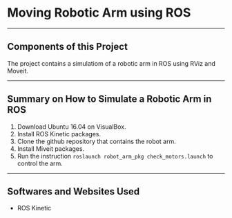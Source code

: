 # Moving Robotic Arm using ROS


--- 

## Components of this Project

The project contains a simulatiom of a robotic arm in ROS using RViz and Moveit.

---

## Summary on How to Simulate a Robotic Arm in ROS

1. Download Ubuntu 16.04 on VisualBox.
2. Install ROS Kinetic packages.
3. Clone the github repository that contains the robot arm.
4. Install Miveit packages.
5. Run the instruction `roslaunch robot_arm_pkg check_motors.launch` to control the arm.

---

## Softwares and Websites Used

- ROS Kinetic
